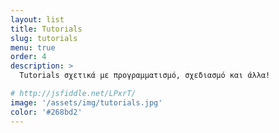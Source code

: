 ```yaml
---
layout: list
title: Tutorials
slug: tutorials
menu: true
order: 4
description: >
  Tutorials σχετικά με προγραμματισμό, σχεδιασμό και άλλα!

# http://jsfiddle.net/LPxrT/
image: '/assets/img/tutorials.jpg'
color: '#268bd2'
---
```

